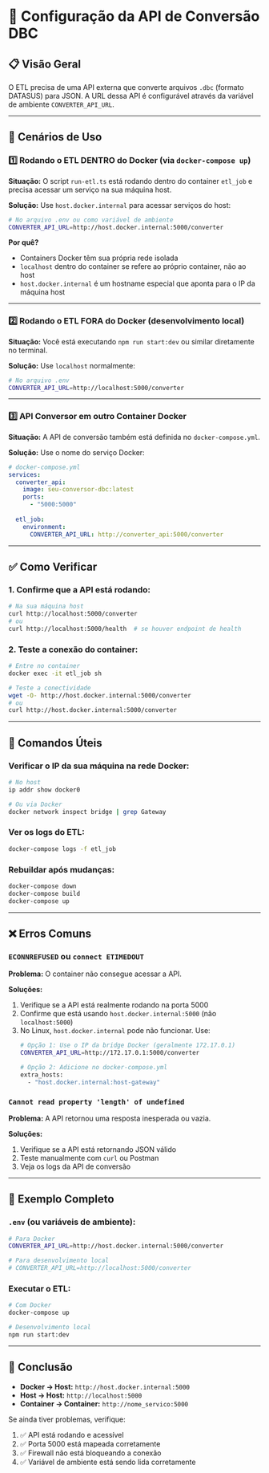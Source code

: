 # 🔌 Configuração da API de Conversão DBC

## 📋 Visão Geral

O ETL precisa de uma API externa que converte arquivos `.dbc` (formato DATASUS) para JSON. A URL dessa API é configurável através da variável de ambiente `CONVERTER_API_URL`.

---

## 🐳 Cenários de Uso

### 1️⃣ Rodando o ETL DENTRO do Docker (via `docker-compose up`)

**Situação:** O script `run-etl.ts` está rodando dentro do container `etl_job` e precisa acessar um serviço na sua máquina host.

**Solução:** Use `host.docker.internal` para acessar serviços do host:

```bash
# No arquivo .env ou como variável de ambiente
CONVERTER_API_URL=http://host.docker.internal:5000/converter
```

**Por quê?**
- Containers Docker têm sua própria rede isolada
- `localhost` dentro do container se refere ao próprio container, não ao host
- `host.docker.internal` é um hostname especial que aponta para o IP da máquina host

---

### 2️⃣ Rodando o ETL FORA do Docker (desenvolvimento local)

**Situação:** Você está executando `npm run start:dev` ou similar diretamente no terminal.

**Solução:** Use `localhost` normalmente:

```bash
# No arquivo .env
CONVERTER_API_URL=http://localhost:5000/converter
```

---

### 3️⃣ API Conversor em outro Container Docker

**Situação:** A API de conversão também está definida no `docker-compose.yml`.

**Solução:** Use o nome do serviço Docker:

```yaml
# docker-compose.yml
services:
  converter_api:
    image: seu-conversor-dbc:latest
    ports:
      - "5000:5000"
  
  etl_job:
    environment:
      CONVERTER_API_URL: http://converter_api:5000/converter
```

---

## ✅ Como Verificar

### 1. Confirme que a API está rodando:

```bash
# Na sua máquina host
curl http://localhost:5000/converter
# ou
curl http://localhost:5000/health  # se houver endpoint de health
```

### 2. Teste a conexão do container:

```bash
# Entre no container
docker exec -it etl_job sh

# Teste a conectividade
wget -O- http://host.docker.internal:5000/converter
# ou
curl http://host.docker.internal:5000/converter
```

---

## 🔧 Comandos Úteis

### Verificar o IP da sua máquina na rede Docker:

```bash
# No host
ip addr show docker0

# Ou via Docker
docker network inspect bridge | grep Gateway
```

### Ver os logs do ETL:

```bash
docker-compose logs -f etl_job
```

### Rebuildar após mudanças:

```bash
docker-compose down
docker-compose build
docker-compose up
```

---

## ❌ Erros Comuns

### `ECONNREFUSED` ou `connect ETIMEDOUT`

**Problema:** O container não consegue acessar a API.

**Soluções:**
1. Verifique se a API está realmente rodando na porta 5000
2. Confirme que está usando `host.docker.internal:5000` (não `localhost:5000`)
3. No Linux, `host.docker.internal` pode não funcionar. Use:
   ```bash
   # Opção 1: Use o IP da bridge Docker (geralmente 172.17.0.1)
   CONVERTER_API_URL=http://172.17.0.1:5000/converter
   
   # Opção 2: Adicione no docker-compose.yml
   extra_hosts:
     - "host.docker.internal:host-gateway"
   ```

### `Cannot read property 'length' of undefined`

**Problema:** A API retornou uma resposta inesperada ou vazia.

**Soluções:**
1. Verifique se a API está retornando JSON válido
2. Teste manualmente com `curl` ou Postman
3. Veja os logs da API de conversão

---

## 📝 Exemplo Completo

### `.env` (ou variáveis de ambiente):

```bash
# Para Docker
CONVERTER_API_URL=http://host.docker.internal:5000/converter

# Para desenvolvimento local
# CONVERTER_API_URL=http://localhost:5000/converter
```

### Executar o ETL:

```bash
# Com Docker
docker-compose up

# Desenvolvimento local
npm run start:dev
```

---

## 🎯 Conclusão

- **Docker → Host:** `http://host.docker.internal:5000`
- **Host → Host:** `http://localhost:5000`
- **Container → Container:** `http://nome_servico:5000`

Se ainda tiver problemas, verifique:
1. ✅ API está rodando e acessível
2. ✅ Porta 5000 está mapeada corretamente
3. ✅ Firewall não está bloqueando a conexão
4. ✅ Variável de ambiente está sendo lida corretamente











